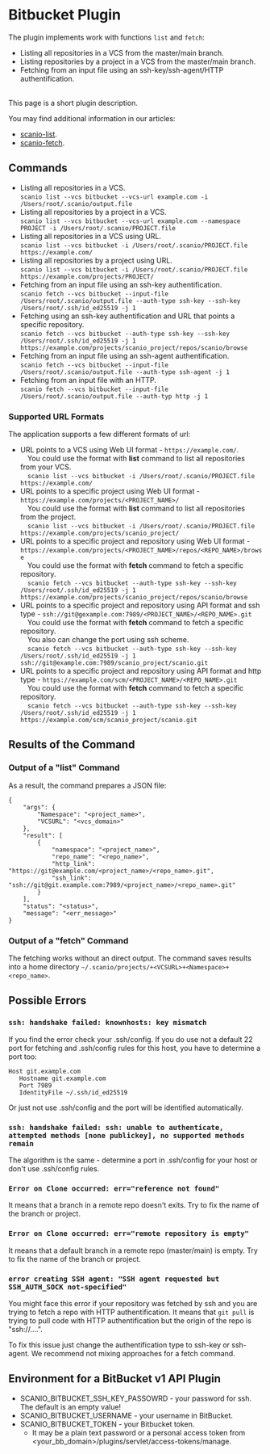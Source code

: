 # Bitbucket Plugin
The plugin implements work with functions ```list``` and ```fetch```:
* Listing all repositories in a VCS from the master/main branch.
* Listing repositories by a project in a VCS from the master/main branch.
* Fetching from an input file using an ssh-key/ssh-agent/HTTP authentification.<br><br>

This page is a short plugin description.<br>

You may find additional information in our articles:
- [scanio-list](../../docs/scanio-list.md).
- [scanio-fetch](../../docs/scanio-fetch.md).

## Commands
* Listing all repositories in a VCS.<br>
```scanio list --vcs bitbucket --vcs-url example.com -i /Users/root/.scanio/output.file```
* Listing all repositories by a project in a VCS.<br>
```scanio list --vcs bitbucket --vcs-url example.com --namespace PROJECT -i /Users/root/.scanio/PROJECT.file```
* Listing all repositories in a VCS using URL.<br>
```scanio list --vcs bitbucket -i /Users/root/.scanio/PROJECT.file https://example.com/```
* Listing all repositories by a project using URL.<br>
```scanio list --vcs bitbucket -i /Users/root/.scanio/PROJECT.file https://example.com/projects/PROJECT/```
* Fetching from an input file using an ssh-key authentification.<br>
```scanio fetch --vcs bitbucket --input-file /Users/root/.scanio/output.file --auth-type ssh-key --ssh-key /Users/root/.ssh/id_ed25519 -j 1```
* Fetching using an ssh-key authentification and URL that points a specific repository.<br>
```scanio fetch --vcs bitbucket --auth-type ssh-key --ssh-key /Users/root/.ssh/id_ed25519 -j 1 https://example.com/projects/scanio_project/repos/scanio/browse```
* Fetching from an input file using an ssh-agent authentification.<br>
```scanio fetch --vcs bitbucket --input-file /Users/root/.scanio/output.file --auth-type ssh-agent -j 1```
* Fetching from an input file with an HTTP.<br>
```scanio fetch --vcs bitbucket --input-file /Users/root/.scanio/output.file --auth-typ http -j 1```

### Supported URL Formats
The application supports a few different formats of url:
* URL points to a VCS using Web UI format - ```https://example.com/```.<br>
&emsp;You could use the format with **list** command to list all repositories from your VCS.<br>
&emsp;```scanio list --vcs bitbucket -i /Users/root/.scanio/PROJECT.file https://example.com/```<br>
* URL points to a specific project using Web UI format - ```https://example.com/projects/<PROJECT_NAME>/```<br>
&emsp;You could use the format with **list** command to list all repositories from the project.<br>
&emsp;```scanio list --vcs bitbucket -i /Users/root/.scanio/PROJECT.file https://example.com/projects/scanio_project/```<br>
* URL points to a specific project and repository using Web UI format - ```https://example.com/projects/<PROJECT_NAME>/repos/<REPO_NAME>/browse```<br>
&emsp;You could use the format with **fetch** command to fetch a specific repository.<br>
&emsp;```scanio fetch --vcs bitbucket --auth-type ssh-key --ssh-key /Users/root/.ssh/id_ed25519 -j 1 https://example.com/projects/scanio_project/repos/scanio/browse```<br>
* URL points to a specific project and repository using API format and ssh type - ```ssh://git@gexample.com:7989/<PROJECT_NAME>/<REPO_NAME>.git```<br>
&emsp;You could use the format with **fetch** command to fetch a specific repository.<br>
&emsp;You also can change the port using ssh scheme.<br>
&emsp;```scanio fetch --vcs bitbucket --auth-type ssh-key --ssh-key /Users/root/.ssh/id_ed25519 -j 1 ssh://git@example.com:7989/scanio_project/scanio.git```<br>
* URL points to a specific project and repository using API format and http type - ```https://example.com/scm/<PROJECT_NAME>/<REPO_NAME>.git```<br>
&emsp;You could use the format with **fetch** command to fetch a specific repository.<br>
&emsp;```scanio fetch --vcs bitbucket --auth-type ssh-key --ssh-key /Users/root/.ssh/id_ed25519 -j 1 https://example.com/scm/scanio_project/scanio.git```<br>

## Results of the Command
### Output of a "list" Command
As a result, the command prepares a JSON file:
```
{
    "args": {
        "Namespace": "<project_name>",
        "VCSURL": "<vcs_domain>"
    },
    "result": [
        {
            "namespace": "<project_name>",
            "repo_name": "<repo_name>",
            "http_link": "https://git@example.com/<project_name>/<repo_name>.git",
            "ssh_link": "ssh://git@git.example.com:7989/<project_name>/<repo_name>.git"
        }
    ],
    "status": "<status>",
    "message": "<err_message>"
}
```

### Output of a "fetch" Command
The fetching works without an direct output.
The command saves results into a home directory ```~/.scanio/projects/+<VCSURL>+<Namespace>+<repo_name>```.

## Possible Errors
### ```ssh: handshake failed: knownhosts: key mismatch```
If you find the error check your .ssh/config. If you do use not a default 22 port for fetching and .ssh/config rules for this host, you have to determine a port too:
```
Host git.example.com
   Hostname git.example.com
   Port 7989 
   IdentityFile ~/.ssh/id_ed25519
``` 
Or just not use .ssh/config and the port will be identified automatically.

### ```ssh: handshake failed: ssh: unable to authenticate, attempted methods [none publickey], no supported methods remain```
The algorithm is the same - determine a port in .ssh/config for your host or don't use .ssh/config rules.

### ```Error on Clone occurred: err="reference not found"``` 
It means that a branch in a remote repo doesn't exits. 
Try to fix the name of the branch or project.

### ```Error on Clone occurred: err="remote repository is empty"``` 
It means that a default branch in a remote repo (master/main) is empty.
Try to fix the name of the branch or project.

### ```error creating SSH agent: "SSH agent requested but SSH_AUTH_SOCK not-specified"```
You might face this error if your repository was fetched by ssh and you are trying to fetch a repo with HTTP authentification.
It means that ```git pull``` is trying to pull code with HTTP authentification but the origin of the repo is "ssh://....".

To fix this issue just change the authentification type to ssh-key or ssh-agent.
We recommend not mixing approaches for a fetch command. 

## Environment for a BitBucket v1 API Plugin
* SCANIO_BITBUCKET_SSH_KEY_PASSOWRD - your password for ssh. The default is an empty value!
* SCANIO_BITBUCKET_USERNAME - your username in BitBucket.
* SCANIO_BITBUCKET_TOKEN - your Bitbucket token. 
  * It may be a plain text password or a personal access token from \<your_bb_domain\>/plugins/servlet/access-tokens/manage. 
